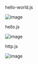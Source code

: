 hello-world.js

![image](https://user-images.githubusercontent.com/98120541/223157331-3f12f564-4545-4b88-a19f-0f3bcee0251e.png)

hello.js

![image](https://user-images.githubusercontent.com/98120541/223157011-ffc01686-f9b9-488f-af92-557f68bca3e0.png)

http.js

![image](https://user-images.githubusercontent.com/98120541/223159305-2e805d95-aab6-4ca1-bc49-6ae79b65951b.png)

